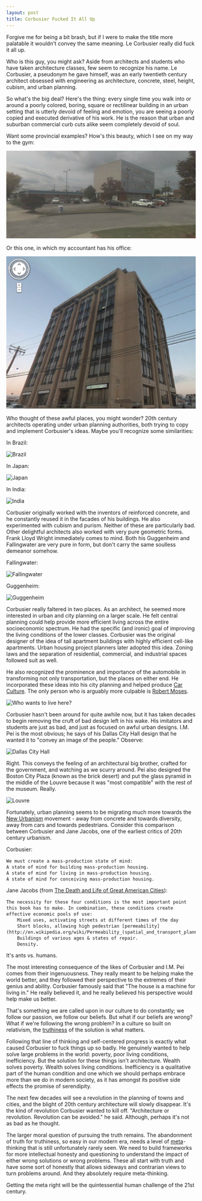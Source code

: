 ```yaml
---
layout: post
title: Corbusier Fucked It All Up
---
```


Forgive me for being a bit brash, but if I were to make the title more palatable it wouldn't convey the same meaning.  Le Corbusier really did fuck it all up.

Who is this guy, you might ask?  Aside from architects and students who have taken architecture classes, few seem to recognize his name.  Le Corbusier, a pseudonym he gave himself, was an early twentieth century architect obsessed with engineering as architecture, concrete, steel, height, cubism, and urban planning.  

So what's the big deal?  Here's the thing: every single time you walk into or around a poorly colored, boring, square or rectilinear building in an urban setting that is utterly devoid of feeling and emotion, you are seeing a poorly copied and executed derivative of his work.  He is the reason that urban and suburban commercial curb cuts alike seem completely devoid of soul.

Want some provincial examples?  How's this beauty, which I see on my way to the gym:

![Laurel](/images/drearylaurel.jpg)

Or this one, in which my accountant has his office:

![Another bad one](/images/crain.jpg)

Who thought of these awful places, you might wonder?  20th century architects operating under urban planning authorities, both trying to copy and implement Corbusier's ideas.  Maybe you'll recognize some similarities:

In Brazil:

![Brazil](http://upload.wikimedia.org/wikipedia/commons/thumb/b/b5/MESP4.jpg/450px-MESP4.jpg)

In Japan:

![Japan](http://upload.wikimedia.org/wikipedia/commons/thumb/b/bf/National_museum_of_western_art01_1920.jpg/600px-National_museum_of_western_art01_1920.jpg)

In India:

![India](http://upload.wikimedia.org/wikipedia/commons/thumb/0/0c/Secretariat_Chandigarh.jpg/600px-Secretariat_Chandigarh.jpg)

Corbusier originally worked with the inventors of reinforced concrete, and he constantly reused it in the facades of his buildings.  He also experimented with cubism and purism.  Neither of these are particularly bad.  Other delightful architects also worked with very pure geometric forms.  Frank Lloyd Wright immediately comes to mind.  Both his Guggenheim and Fallingwater are very pure in form, but don't carry the same soulless demeanor somehow.

Fallingwater:

![Fallingwater](http://upload.wikimedia.org/wikipedia/commons/thumb/9/94/Wrightfallingwater.jpg/399px-Wrightfallingwater.jpg)

Guggenheim:

![Guggenheim](http://upload.wikimedia.org/wikipedia/commons/7/74/Guggenheim_museum_exterior.jpg)

Corbusier really faltered in two places.  As an architect, he seemed more interested in urban and city planning on a larger scale.  He felt central planning could help provide more efficient living across the entire socioeconomic spectrum.  He had the specific (and ironic) goal of improving the living conditions of the lower classes.  Corbusier was the original designer of the idea of tall apartment buildings with highly efficient cell-like apartments.  Urban housing project planners later adopted this idea.  Zoning laws and the separation of residential, commercial, and industrial spaces followed suit as well.

He also recognized the prominence and importance of the automobile in transforming not only transportation, but the places on either end.  He incorporated these ideas into his city planning and helped produce [Car Culture](http://en.wikipedia.org/wiki/Car_Culture).  The only person who is arguably more culpable is [Robert Moses](http://en.wikipedia.org/wiki/Robert_Moses).

![Who wants to live here?](http://www.doobybrain.com/wp-content/uploads/2010/09/Christoph-Gielen.jpg)

Corbusier hasn't been around for quite awhile now, but it has taken decades to begin removing the cruft of bad design left in his wake.  His imitators and students are just as bad, and just as focused on awful urban designs.  I.M. Pei is the most obvious; he says of his Dallas City Hall design that he wanted it to "convey an image of the people."  Observe:

![Dallas City Hall](http://upload.wikimedia.org/wikipedia/commons/thumb/3/37/DallasCityHallB.jpg/600px-DallasCityHallB.jpg)

Right.  This conveys the feeling of an architectural big brother, crafted for the government, and watching as we scurry around.  Pei also designed the Boston City Plaza (known as the brick desert) and put the glass pyramid in the middle of the Louvre because it was "most compatible" with the rest of the museum.  Really.

![Louvre](http://www.visitingdc.com/images/louvre-museum-picture.jpg)

Fortunately, urban planning seems to be migrating much more towards the [New Urbanism](http://en.wikipedia.org/wiki/New_Urbanism) movement - away from concrete and towards diversity, away from cars and towards pedestrians.  Consider this comparison between Corbusier and Jane Jacobs, one of the earliest critics of 20th century urbanism.  

Corbusier:

	We must create a mass-production state of mind:
	A state of mind for building mass-production housing.
	A state of mind for living in mass-production housing.
	A state of mind for conceiving mass-production housing.

Jane Jacobs (from [The Death and Life of Great American Cities](http://www.amazon.com/American-Cities-Anniversary-Edition-Library/dp/0679644334/ref=reg_hu-rd_add_1_dp)):

	The necessity for these four conditions is the most important point this book has to make. In combination, these conditions create effective economic pools of use:
		Mixed uses, activating streets at different times of the day
		Short blocks, allowing high pedestrian [permeability](http://en.wikipedia.org/wiki/Permeability_(spatial_and_transport_planning).
		Buildings of various ages & states of repair.
		Density.

It's ants vs. humans.

The most interesting consequence of the likes of Corbusier and I.M. Pei comes from their ingenuousness.  They really meant to be helping make the world better, and they followed their perspective to the extremes of their genius and ability.  Corbusier famously said that "The house is a machine for living in."  He really believed it, and he really believed his perspective would help make us better.

That's something we are called upon in our culture to do constantly; we follow our passion, we follow our beliefs.  But what if our beliefs are wrong?  What if we're following the wrong problem?  In a culture so built on relativism, the [truthiness](http://en.wikipedia.org/wiki/Truthiness) of the solution is what matters.  

Following that line of thinking and self-centered progress is exactly what caused Corbusier to fuck things up so badly.  He genuinely wanted to help solve large problems in the world: poverty, poor living conditions, inefficiency.  But the solution for these things isn't architecture.  Wealth solves poverty.  Wealth solves living conditions.  Inefficiency is a qualitative part of the human condition and one which we should perhaps embrace more than we do in modern society, as it has amongst its positive side effects the promise of serendipity.

The next few decades will see a revolution in the planning of towns and cities, and the blight of 20th century architecture will slowly disappear.  It's the kind of revolution Corbusier wanted to kill off.  "Architecture or revolution. Revolution can be avoided." he said.  Although, perhaps it's not as bad as he thought.  

The larger moral question of pursuing the truth remains.  The abandonment of truth for truthiness, so easy in our modern era, needs a level of [meta](http://en.wikipedia.org/wiki/Meta)-thinking that is still unfortunately rarely seen.  We need to build frameworks for more intellectual honesty and questioning to understand the impact of either wrong solutions or wrong problems.  These all start with truth and have some sort of honestly that allows sideways and contrarian views to turn problems around.  And they absolutely require meta-thinking.

Getting the meta right will be the quintessential human challenge of the 21st century.







